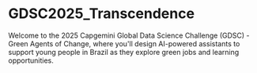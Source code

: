 # GDSC2025_Transcendence
Welcome to the 2025 Capgemini Global Data Science Challenge (GDSC) - Green Agents of Change, where you'll design AI-powered assistants to support young people in Brazil as they explore green jobs and learning opportunities. 
